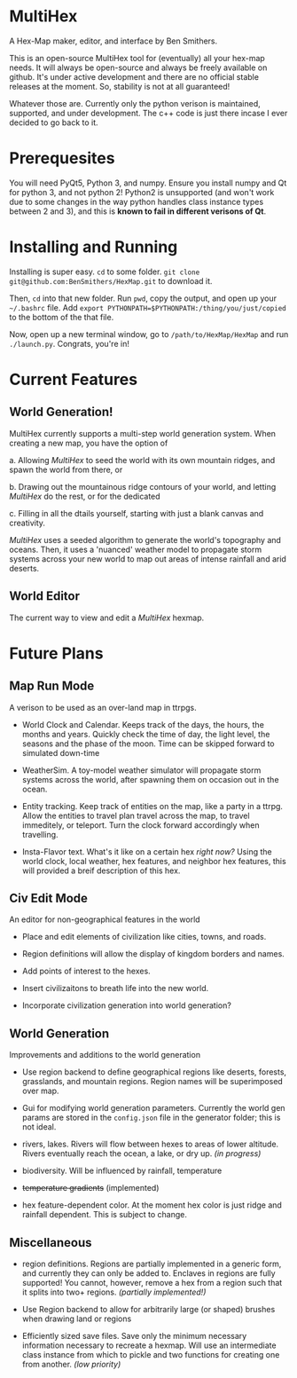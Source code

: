 # MultiHex
A Hex-Map maker, editor, and interface by Ben Smithers.

This is an open-source MultiHex tool for (eventually) all your hex-map needs. 
It will always be open-source and always be freely available on github.
It's under active development and there are no official stable releases at the moment.
So, stability is not at all guaranteed! 

Whatever those are. 
Currently only the python verison is maintained, supported, and under development. 
The c++ code is just there incase I ever decided to go back to it. 


# Prerequesites

You will need PyQt5, Python 3, and numpy.
Ensure you install numpy and Qt for python 3, and not python 2! 
Python2 is unsupported (and won't work due to some changes in the way python handles class instance types between 2 and 3), and this is **known to fail in different verisons of Qt**.

# Installing and Running

Installing is super easy. `cd` to some folder. `git clone git@github.com:BenSmithers/HexMap.git` to download it.

Then, `cd` into that new folder. Run `pwd`, copy the output, and open up your `~/.bashrc` file.
Add `export PYTHONPATH=$PYTHONPATH:/thing/you/just/copied` to the bottom of the that file. 

Now, open up a new terminal window, go to `/path/to/HexMap/HexMap` and run `./launch.py`. Congrats, you're in!

# Current Features

## World Generation! 

MultiHex currently supports a multi-step world generation system. 
When creating a new map, you have the option of 

a. Allowing *MultiHex* to seed the world with its own mountain ridges, and spawn the world from there, or

b. Drawing out the mountainous ridge contours of your world, and letting *MultiHex* do the rest, or for the dedicated

c. Filling in all the dtails yourself, starting with just a blank canvas and creativity.

*MultiHex* uses a seeded algorithm to generate the world's topography and oceans. 
Then, it uses a 'nuanced' weather model to propagate storm systems across your new world to map out areas of intense rainfall and arid deserts. 

## World Editor

The current way to view and edit a *MultiHex* hexmap. 

# Future Plans

## Map Run Mode

A verison to be used as an over-land map in ttrpgs. 

* World Clock and Calendar. 
Keeps track of the days, the hours, the months and years. 
Quickly check the time of day, the light level, the seasons and the phase of the moon.
Time can be skipped forward to simulated down-time

* WeatherSim. 
A toy-model weather simulator will propagate storm systems across the world, after spawning them on occasion out in the ocean. 

* Entity tracking. Keep track of entities on the map, like a party in a ttrpg.
Allow the entities to travel plan travel across the map, to travel immeditely, or teleport. 
Turn the clock forward accordingly when travelling.

* Insta-Flavor text. What's it like on a certain hex *right now?* Using the world clock, local weather, hex features, and neighbor hex features, this will provided a breif description of this hex. 

## Civ Edit Mode

An editor for non-geographical features in the world

* Place and edit elements of civilization like cities, towns, and roads. 

* Region definitions will allow the display of kingdom borders and names. 

* Add points of interest to the hexes.

* Insert civilizaitons to breath life into the new world. 

* Incorporate civilization generation into world generation? 

## World Generation

Improvements and additions to the world generation

* Use region backend to define geographical regions like deserts, forests, grasslands, and mountain regions. 
Region names will be superimposed over map. 

* Gui for modifying world generation parameters. Currently the world gen params are stored in the `config.json` file in the generator folder; this is not ideal. 

* rivers, lakes.
Rivers will flow between hexes to areas of lower altitude. Rivers eventually reach the ocean, a lake, or dry up. _(in progress)_

* biodiversity. Will be influenced by rainfall, temperature 

* ~~temperature gradients~~ (implemented)

* hex feature-dependent color.
At the moment hex color is just ridge and rainfall dependent. 
This is subject to change. 

## Miscellaneous

* region definitions. 
Regions are partially implemented in a generic form, and currently they can only be added to. 
Enclaves in regions are fully supported! You cannot, however, remove a hex from a region such that it splits into two+ regions. _(partially implemented!)_

* Use Region backend to allow for arbitrarily large (or shaped) brushes when drawing land or regions

* Efficiently sized save files.
Save only the minimum necessary information necessary to recreate a hexmap.
Will use an intermediate class instance from which to pickle and two functions for creating one from another. _(low priority)_
